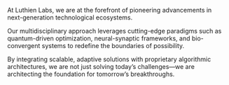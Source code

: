 At Luthien Labs, we are at the forefront of pioneering advancements in next-generation technological ecosystems.

Our multidisciplinary approach leverages cutting-edge paradigms such as quantum-driven optimization, neural-synaptic frameworks, and bio-convergent systems to redefine the boundaries of possibility. 

By integrating scalable, adaptive solutions with proprietary algorithmic architectures, we are not just solving today’s challenges—we are architecting the foundation for tomorrow’s breakthroughs.